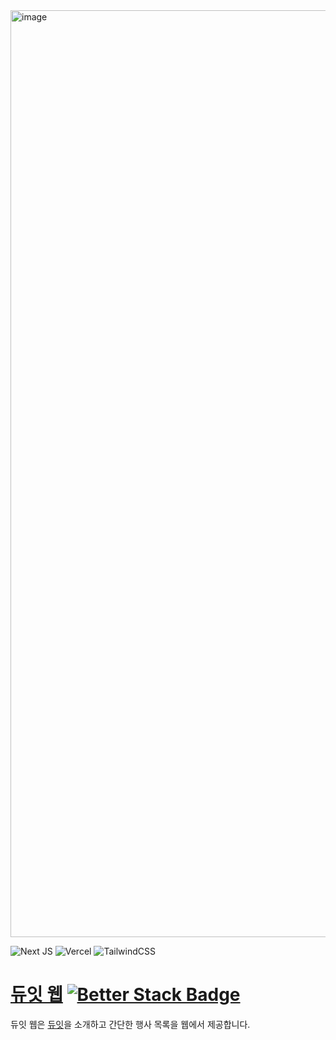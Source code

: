 <img width="1280" height="1483" alt="image" src="https://github.com/user-attachments/assets/d71b56bb-5765-42af-87c9-fbba6451dadd" />

![Next JS](https://img.shields.io/badge/Next-black?style=for-the-badge&logo=next.js&logoColor=white)
![Vercel](https://img.shields.io/badge/vercel-%23000000.svg?style=for-the-badge&logo=vercel&logoColor=white)
![TailwindCSS](https://img.shields.io/badge/tailwindcss-%2338B2AC.svg?style=for-the-badge&logo=tailwind-css&logoColor=white)  

# [듀잇 웹](https://www.dutyit.net/) [![Better Stack Badge](https://uptime.betterstack.com/status-badges/v3/monitor/280lw.svg)](https://status.dutyit.net/)
듀잇 웹은 [듀잇](https://github.com/jungwuk-ryu/duty-it)을 소개하고 간단한 행사 목록을 웹에서 제공합니다.
